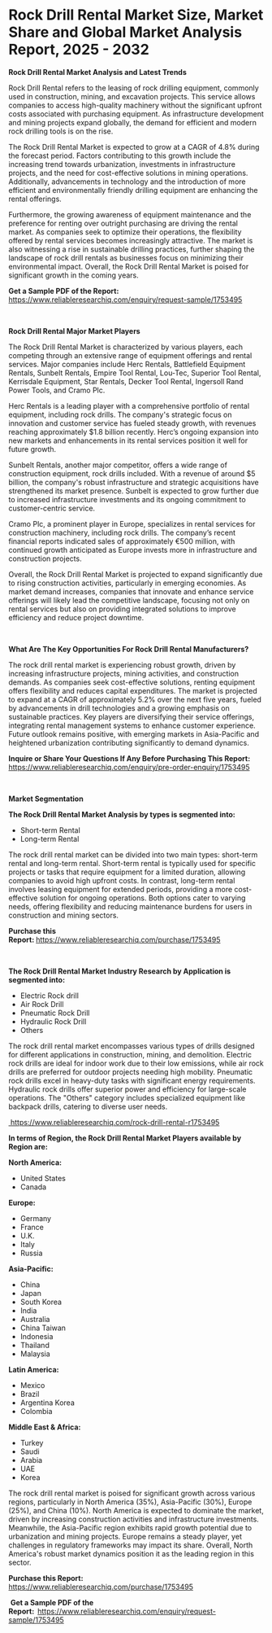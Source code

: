 <p><h1>Rock Drill Rental Market Size, Market Share and Global Market Analysis Report, 2025 - 2032</h1></p><p><strong>Rock Drill Rental Market Analysis and Latest Trends</strong></p>
<p><p>Rock Drill Rental refers to the leasing of rock drilling equipment, commonly used in construction, mining, and excavation projects. This service allows companies to access high-quality machinery without the significant upfront costs associated with purchasing equipment. As infrastructure development and mining projects expand globally, the demand for efficient and modern rock drilling tools is on the rise.</p><p>The Rock Drill Rental Market is expected to grow at a CAGR of 4.8% during the forecast period. Factors contributing to this growth include the increasing trend towards urbanization, investments in infrastructure projects, and the need for cost-effective solutions in mining operations. Additionally, advancements in technology and the introduction of more efficient and environmentally friendly drilling equipment are enhancing the rental offerings.</p><p>Furthermore, the growing awareness of equipment maintenance and the preference for renting over outright purchasing are driving the rental market. As companies seek to optimize their operations, the flexibility offered by rental services becomes increasingly attractive. The market is also witnessing a rise in sustainable drilling practices, further shaping the landscape of rock drill rentals as businesses focus on minimizing their environmental impact. Overall, the Rock Drill Rental Market is poised for significant growth in the coming years.</p></p>
<p><strong>Get a Sample PDF of the Report:&nbsp;</strong> <a href="https://www.reliableresearchiq.com/enquiry/request-sample/1753495?utm_campaign=2325&utm_medium=2&utm_source=Github&utm_content=ia&utm_term=20042025&utm_id=rock-drill-rental">https://www.reliableresearchiq.com/enquiry/request-sample/1753495</a></p>
<p>&nbsp;</p>
<p><strong>Rock Drill Rental Major Market Players</strong></p>
<p><p>The Rock Drill Rental Market is characterized by various players, each competing through an extensive range of equipment offerings and rental services. Major companies include Herc Rentals, Battlefield Equipment Rentals, Sunbelt Rentals, Empire Tool Rental, Lou-Tec, Superior Tool Rental, Kerrisdale Equipment, Star Rentals, Decker Tool Rental, Ingersoll Rand Power Tools, and Cramo Plc.</p><p>Herc Rentals is a leading player with a comprehensive portfolio of rental equipment, including rock drills. The company's strategic focus on innovation and customer service has fueled steady growth, with revenues reaching approximately $1.8 billion recently. Herc’s ongoing expansion into new markets and enhancements in its rental services position it well for future growth.</p><p>Sunbelt Rentals, another major competitor, offers a wide range of construction equipment, rock drills included. With a revenue of around $5 billion, the company's robust infrastructure and strategic acquisitions have strengthened its market presence. Sunbelt is expected to grow further due to increased infrastructure investments and its ongoing commitment to customer-centric service.</p><p>Cramo Plc, a prominent player in Europe, specializes in rental services for construction machinery, including rock drills. The company’s recent financial reports indicated sales of approximately €500 million, with continued growth anticipated as Europe invests more in infrastructure and construction projects.</p><p>Overall, the Rock Drill Rental Market is projected to expand significantly due to rising construction activities, particularly in emerging economies. As market demand increases, companies that innovate and enhance service offerings will likely lead the competitive landscape, focusing not only on rental services but also on providing integrated solutions to improve efficiency and reduce project downtime.</p></p>
<p>&nbsp;</p>
<p><strong>What Are The Key Opportunities For Rock Drill Rental Manufacturers?</strong></p>
<p><p>The rock drill rental market is experiencing robust growth, driven by increasing infrastructure projects, mining activities, and construction demands. As companies seek cost-effective solutions, renting equipment offers flexibility and reduces capital expenditures. The market is projected to expand at a CAGR of approximately 5.2% over the next five years, fueled by advancements in drill technologies and a growing emphasis on sustainable practices. Key players are diversifying their service offerings, integrating rental management systems to enhance customer experience. Future outlook remains positive, with emerging markets in Asia-Pacific and heightened urbanization contributing significantly to demand dynamics.</p></p>
<p><strong>Inquire or Share Your Questions If Any Before Purchasing This Report:</strong> <a href="https://www.reliableresearchiq.com/enquiry/pre-order-enquiry/1753495?utm_campaign=2325&utm_medium=2&utm_source=Github&utm_content=ia&utm_term=20042025&utm_id=rock-drill-rental">https://www.reliableresearchiq.com/enquiry/pre-order-enquiry/1753495</a></p>
<p>&nbsp;</p>
<p><strong>Market Segmentation</strong></p>
<p><strong>The Rock Drill Rental Market Analysis by types is segmented into:</strong></p>
<p><ul><li>Short-term Rental</li><li>Long-term Rental</li></ul></p>
<p><p>The rock drill rental market can be divided into two main types: short-term rental and long-term rental. Short-term rental is typically used for specific projects or tasks that require equipment for a limited duration, allowing companies to avoid high upfront costs. In contrast, long-term rental involves leasing equipment for extended periods, providing a more cost-effective solution for ongoing operations. Both options cater to varying needs, offering flexibility and reducing maintenance burdens for users in construction and mining sectors.</p></p>
<p><strong>Purchase this Report:&nbsp;</strong><a href="https://www.reliableresearchiq.com/purchase/1753495?utm_campaign=2325&utm_medium=2&utm_source=Github&utm_content=ia&utm_term=20042025&utm_id=rock-drill-rental">https://www.reliableresearchiq.com/purchase/1753495</a></p>
<p>&nbsp;</p>
<p><strong>The Rock Drill Rental Market Industry Research by Application is segmented into:</strong></p>
<p><ul><li>Electric Rock drill</li><li>Air Rock Drill</li><li>Pneumatic Rock Drill</li><li>Hydraulic Rock Drill</li><li>Others</li></ul></p>
<p><p>The rock drill rental market encompasses various types of drills designed for different applications in construction, mining, and demolition. Electric rock drills are ideal for indoor work due to their low emissions, while air rock drills are preferred for outdoor projects needing high mobility. Pneumatic rock drills excel in heavy-duty tasks with significant energy requirements. Hydraulic rock drills offer superior power and efficiency for large-scale operations. The "Others" category includes specialized equipment like backpack drills, catering to diverse user needs.</p></p>
<p><a href="https://www.reliableresearchiq.com/rock-drill-rental-r1753495?utm_campaign=2325&utm_medium=2&utm_source=Github&utm_content=ia&utm_term=20042025&utm_id=rock-drill-rental">&nbsp;https://www.reliableresearchiq.com/rock-drill-rental-r1753495</a></p>
<p><strong>In terms of Region, the Rock Drill Rental Market Players available by Region are:</strong></p>
<p>
    <p> <strong> North America: </strong>
        <ul>
            <li>United States</li>
            <li>Canada</li>
        </ul>
        </p> 
    <p> <strong> Europe: </strong>
        <ul>
            <li>Germany</li>
            <li>France</li>
            <li>U.K.</li>
            <li>Italy</li>
            <li>Russia</li>
        </ul>
        </p> 
    <p> <strong> Asia-Pacific: </strong>
        <ul>
            <li>China</li>
            <li>Japan</li>
            <li>South Korea</li>
            <li>India</li>
            <li>Australia</li>
            <li>China Taiwan</li>
            <li>Indonesia</li>
            <li>Thailand</li>
            <li>Malaysia</li>
        </ul>
        </p> 
    <p> <strong> Latin America: </strong>
        <ul>
            <li>Mexico</li>
            <li>Brazil</li>
            <li>Argentina Korea</li>
            <li>Colombia</li>
        </ul>
        </p> 
    <p> <strong> Middle East & Africa: </strong>
        <ul>
            <li>Turkey</li>
            <li>Saudi</li>
            <li>Arabia</li>
            <li>UAE</li>
            <li>Korea</li>
        </ul>
    </p>
    </p>
<p><p>The rock drill rental market is poised for significant growth across various regions, particularly in North America (35%), Asia-Pacific (30%), Europe (25%), and China (10%). North America is expected to dominate the market, driven by increasing construction activities and infrastructure investments. Meanwhile, the Asia-Pacific region exhibits rapid growth potential due to urbanization and mining projects. Europe remains a steady player, yet challenges in regulatory frameworks may impact its share. Overall, North America's robust market dynamics position it as the leading region in this sector.</p></p>
<p><strong>Purchase this Report: </strong><a href="https://www.reliableresearchiq.com/purchase/1753495?utm_campaign=2325&utm_medium=2&utm_source=Github&utm_content=ia&utm_term=20042025&utm_id=rock-drill-rental">https://www.reliableresearchiq.com/purchase/1753495</a></p>
<p>&nbsp;<strong>Get a Sample PDF of the Report:&nbsp;&nbsp;</strong><a href="https://www.reliableresearchiq.com/enquiry/request-sample/1753495?utm_campaign=2325&utm_medium=2&utm_source=Github&utm_content=ia&utm_term=20042025&utm_id=rock-drill-rental">https://www.reliableresearchiq.com/enquiry/request-sample/1753495</a></p>
<p><strong></strong></p>
<p><p></p><p></p><p></p></p>